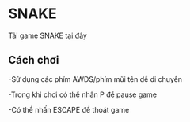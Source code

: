 # **SNAKE**
Tải game SNAKE [tại đây](https://drive.google.com/drive/folders/1ASJlbremR4oFc_VnNDvOj5vJtG_uL_6c?usp=sharing)

## Cách chơi

-Sử dụng các phím AWDS/phím mũi tên dể di chuyển

-Trong khi chơi có thể nhấn P để pause game

-Có thể nhấn ESCAPE để thoát game


